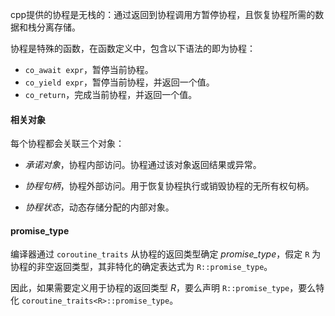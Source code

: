 cpp提供的协程是无栈的：通过返回到协程调用方暂停协程，且恢复协程所需的数据和栈分离存储。

协程是特殊的函数，在函数定义中，包含以下语法的即为协程：

* `co_await expr`，暂停当前协程。
* `co_yield expr`，暂停当前协程，并返回一个值。
* `co_return`，完成当前协程，并返回一个值。

#### 相关对象

每个协程都会关联三个对象：

* _承诺对象_，协程内部访问。协程通过该对象返回结果或异常。

* _协程句柄_，协程外部访问。用于恢复协程执行或销毁协程的无所有权句柄。

* _协程状态_，动态存储分配的内部对象。

#### promise_type

编译器通过 `coroutine_traits` 从协程的返回类型确定 _promise_type_，假定 `R` 为协程的非空返回类型，其非特化的确定表达式为 `R::promise_type`。

因此，如果需要定义用于协程的返回类型 _R_，要么声明 `R::promise_type`，要么特化 `coroutine_traits<R>::promise_type`。

